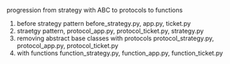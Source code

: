 progression from strategy with ABC to protocols to functions
1) before strategy pattern before_strategy.py, app.py, ticket.py
2) straetgy pattern, protocol_app.py, protocol_ticket.py, strategy.py
3) removing abstract base classes with protocols protocol_strategy.py, protocol_app.py, protocol_ticket.py
4) with functions function_strategy.py, function_app.py, function_ticket.py

